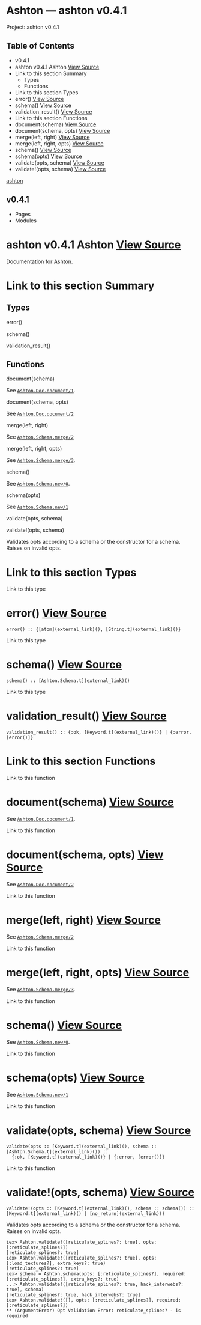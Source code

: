 # Ashton — ashton v0.4.1

Project: ashton v0.4.1

## Table of Contents

  - v0.4.1
- ashton v0.4.1 Ashton [ View Source ](external_link)
- Link to this section Summary
  - Types
  - Functions
- Link to this section Types
- error() [ View Source ](external_link)
- schema() [ View Source ](external_link)
- validation_result() [ View Source ](external_link)
- Link to this section Functions
- document(schema) [ View Source ](external_link)
- document(schema, opts) [ View Source ](external_link)
- merge(left, right) [ View Source ](external_link)
- merge(left, right, opts) [ View Source ](external_link)
- schema() [ View Source ](external_link)
- schema(opts) [ View Source ](external_link)
- validate(opts, schema) [ View Source ](external_link)
- validate!(opts, schema) [ View Source ](external_link)

[ ashton ](external_link)

##  v0.4.1 

  * Pages
  * Modules






#  ashton v0.4.1 Ashton [ View Source ](external_link)

Documentation for Ashton.

#  Link to this section Summary 

##  Types

error()

schema()

validation_result()

##  Functions

document(schema)

See [`Ashton.Doc.document/1`](external_link).

document(schema, opts)

See [`Ashton.Doc.document/2`](external_link)

merge(left, right)

See [`Ashton.Schema.merge/2`](external_link)

merge(left, right, opts)

See [`Ashton.Schema.merge/3`](external_link).

schema()

See [`Ashton.Schema.new/0`](external_link).

schema(opts)

See [`Ashton.Schema.new/1`](external_link)

validate(opts, schema)

validate!(opts, schema)

Validates opts according to a schema or the constructor for a schema. Raises on invalid opts.

#  Link to this section Types 

Link to this type

# error() [ View Source ](external_link)
    
    
    error() :: {[atom](external_link)(), [String.t](external_link)()}

Link to this type

# schema() [ View Source ](external_link)
    
    
    schema() :: [Ashton.Schema.t](external_link)()

Link to this type

# validation_result() [ View Source ](external_link)
    
    
    validation_result() :: {:ok, [Keyword.t](external_link)()} | {:error, [error()]}

#  Link to this section Functions 

Link to this function

# document(schema) [ View Source ](external_link)

See [`Ashton.Doc.document/1`](external_link).

Link to this function

# document(schema, opts) [ View Source ](external_link)

See [`Ashton.Doc.document/2`](external_link)

Link to this function

# merge(left, right) [ View Source ](external_link)

See [`Ashton.Schema.merge/2`](external_link)

Link to this function

# merge(left, right, opts) [ View Source ](external_link)

See [`Ashton.Schema.merge/3`](external_link).

Link to this function

# schema() [ View Source ](external_link)

See [`Ashton.Schema.new/0`](external_link).

Link to this function

# schema(opts) [ View Source ](external_link)

See [`Ashton.Schema.new/1`](external_link)

Link to this function

# validate(opts, schema) [ View Source ](external_link)
    
    
    validate(opts :: [Keyword.t](external_link)(), schema :: [Ashton.Schema.t](external_link)()) ::
      {:ok, [Keyword.t](external_link)()} | {:error, [error()]}

Link to this function

# validate!(opts, schema) [ View Source ](external_link)
    
    
    validate!(opts :: [Keyword.t](external_link)(), schema :: schema()) :: [Keyword.t](external_link)() | [no_return](external_link)()

Validates opts according to a schema or the constructor for a schema. Raises on invalid opts.
    
    
    iex> Ashton.validate!([reticulate_splines?: true], opts: [:reticulate_splines?])
    [reticulate_splines?: true]
    iex> Ashton.validate!([reticulate_splines?: true], opts: [:load_textures?], extra_keys?: true)
    [reticulate_splines?: true]
    iex> schema = Ashton.schema(opts: [:reticulate_splines?], required: [:reticulate_splines?], extra_keys?: true)
    ...> Ashton.validate!([reticulate_splines?: true, hack_interwebs?: true], schema)
    [reticulate_splines?: true, hack_interwebs?: true]
    iex> Ashton.validate!([], opts: [:reticulate_splines?], required: [:reticulate_splines?])
    ** (ArgumentError) Opt Validation Error: reticulate_splines? - is required
